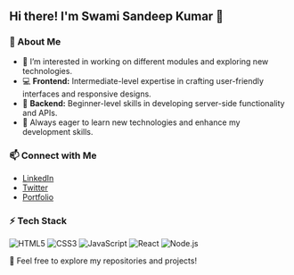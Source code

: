 ## Hi there! I'm Swami Sandeep Kumar 👋



### 🚀 About Me
- 👀 I’m interested in working on different modules and exploring new technologies.
- 💻 **Frontend:** Intermediate-level expertise in crafting user-friendly interfaces and responsive designs.
- 🔧 **Backend:** Beginner-level skills in developing server-side functionality and APIs.
- 🌱 Always eager to learn new technologies and enhance my development skills.

### 📫 Connect with Me
- [LinkedIn](https://www.linkedin.com/in/your-profile/)
- [Twitter](https://twitter.com/your-profile/)
- [Portfolio](https://your-portfolio.com)

### ⚡ Tech Stack
![HTML5](https://img.shields.io/badge/HTML5-%23E34F26.svg?style=flat&logo=html5&logoColor=white)
![CSS3](https://img.shields.io/badge/CSS3-%231572B6.svg?style=flat&logo=css3&logoColor=white)
![JavaScript](https://img.shields.io/badge/JavaScript-%23F7DF1E.svg?style=flat&logo=javascript&logoColor=black)
![React](https://img.shields.io/badge/React-%2361DAFB.svg?style=flat&logo=react&logoColor=black)
![Node.js](https://img.shields.io/badge/Node.js-%23339933.svg?style=flat&logo=node.js&logoColor=white)

🔗 Feel free to explore my repositories and projects!

